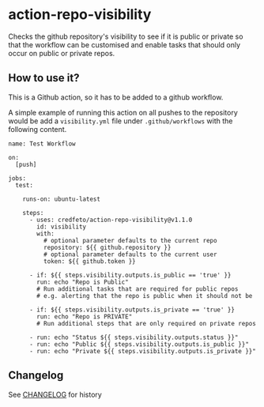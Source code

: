 # action-repo-visibility

Checks the github repository's visibility to see if it is public or private so that the workflow can be customised
and enable tasks that should only occur on public or private repos.

## How to use it?
This is a Github action, so it has to be added to a github workflow.

A simple example of running this action on all pushes to the repository would be
add a `visibility.yml` file under `.github/workflows` with the following content.

```yamlstatus
name: Test Workflow

on:
  [push]

jobs:
  test:

    runs-on: ubuntu-latest

    steps:
      - uses: credfeto/action-repo-visibility@v1.1.0
        id: visibility
        with: 
          # optional parameter defaults to the current repo
          repository: ${{ github.repository }}
          # optional parameter defaults to the current user
          token: ${{ github.token }}

      - if: ${{ steps.visibility.outputs.is_public == 'true' }}
        run: echo "Repo is Public"
        # Run additional tasks that are required for public repos
        # e.g. alerting that the repo is public when it should not be

      - if: ${{ steps.visibility.outputs.is_private == 'true' }}
        run: echo "Repo is PRIVATE"
        # Run additional steps that are only required on private repos

      - run: echo "Status ${{ steps.visibility.outputs.status }}"
      - run: echo "Public ${{ steps.visibility.outputs.is_public }}"
      - run: echo "Private ${{ steps.visibility.outputs.is_private }}"
```

## Changelog

See [CHANGELOG](CHANGELOG.md) for history
